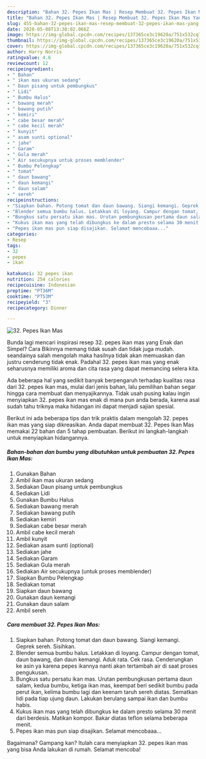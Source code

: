 ```yaml
---
description: "Bahan 32. Pepes Ikan Mas | Resep Membuat 32. Pepes Ikan Mas Yang Sempurna"
title: "Bahan 32. Pepes Ikan Mas | Resep Membuat 32. Pepes Ikan Mas Yang Sempurna"
slug: 455-bahan-32-pepes-ikan-mas-resep-membuat-32-pepes-ikan-mas-yang-sempurna
date: 2020-05-08T13:38:02.066Z
image: https://img-global.cpcdn.com/recipes/137365ce3c19620a/751x532cq70/32-pepes-ikan-mas-foto-resep-utama.jpg
thumbnail: https://img-global.cpcdn.com/recipes/137365ce3c19620a/751x532cq70/32-pepes-ikan-mas-foto-resep-utama.jpg
cover: https://img-global.cpcdn.com/recipes/137365ce3c19620a/751x532cq70/32-pepes-ikan-mas-foto-resep-utama.jpg
author: Harry Norris
ratingvalue: 4.6
reviewcount: 12
recipeingredient:
- " Bahan"
- " ikan mas ukuran sedang"
- " Daun pisang untuk pembungkus"
- " Lidi"
- " Bumbu Halus"
- " bawang merah"
- " bawang putih"
- " kemiri"
- " cabe besar merah"
- " cabe kecil merah"
- " kunyit"
- " asam sunti optional"
- " jahe"
- " Garam"
- " Gula merah"
- " Air secukupnya untuk proses memblender"
- " Bumbu Pelengkap"
- " tomat"
- " daun bawang"
- " daun kemangi"
- " daun salam"
- " sereh"
recipeinstructions:
- "Siapkan bahan. Potong tomat dan daun bawang. Siangi kemangi. Geprek sereh. Sisihkan."
- "Blender semua bumbu halus. Letakkan di loyang. Campur dengan tomat, daun bawang, dan daun kemangi. Aduk rata. Cek rasa. Cenderungkan ke asin ya karena pepes ikannya nanti akan tertambah air di saat proses pengukusan."
- "Bungkus satu persatu ikan mas. Urutan pembungkusan pertama daun salam, kedua bumbu, ketiga ikan mas, keempat beri sedikit bumbu pada perut ikan, kelima bumbu lagi dan keenam taruh sereh diatas. Sematkan lidi pada tiap ujung daun. Lakukan berulang sampai ikan dan bumbu habis."
- "Kukus ikan mas yang telah dibungkus ke dalam presto selama 30 menit dari berdesis. Matikan kompor. Bakar diatas teflon selama beberapa menit."
- "Pepes ikan mas pun siap disajikan. Selamat mencobaaa..."
categories:
- Resep
tags:
- 32
- pepes
- ikan

katakunci: 32 pepes ikan 
nutrition: 254 calories
recipecuisine: Indonesian
preptime: "PT36M"
cooktime: "PT53M"
recipeyield: "3"
recipecategory: Dinner

---
```



![32. Pepes Ikan Mas](https://img-global.cpcdn.com/recipes/137365ce3c19620a/751x532cq70/32-pepes-ikan-mas-foto-resep-utama.jpg)

Bunda lagi mencari inspirasi resep 32. pepes ikan mas yang Enak dan Simpel? Cara Bikinnya memang tidak susah dan tidak juga mudah. seandainya salah mengolah maka hasilnya tidak akan memuaskan dan justru cenderung tidak enak. Padahal 32. pepes ikan mas yang enak seharusnya memiliki aroma dan cita rasa yang dapat memancing selera kita.



Ada beberapa hal yang sedikit banyak berpengaruh terhadap kualitas rasa dari 32. pepes ikan mas, mulai dari jenis bahan, lalu pemilihan bahan segar hingga cara membuat dan menyajikannya. Tidak usah pusing kalau ingin menyiapkan 32. pepes ikan mas enak di mana pun anda berada, karena asal sudah tahu triknya maka hidangan ini dapat menjadi sajian spesial.


Berikut ini ada beberapa tips dan trik praktis dalam mengolah 32. pepes ikan mas yang siap dikreasikan. Anda dapat membuat 32. Pepes Ikan Mas memakai 22 bahan dan 5 tahap pembuatan. Berikut ini langkah-langkah untuk menyiapkan hidangannya.

<!--inarticleads1-->

##### Bahan-bahan dan bumbu yang dibutuhkan untuk pembuatan 32. Pepes Ikan Mas:

1. Gunakan  Bahan
1. Ambil  ikan mas ukuran sedang
1. Sediakan  Daun pisang untuk pembungkus
1. Sediakan  Lidi
1. Gunakan  Bumbu Halus
1. Sediakan  bawang merah
1. Sediakan  bawang putih
1. Sediakan  kemiri
1. Sediakan  cabe besar merah
1. Ambil  cabe kecil merah
1. Ambil  kunyit
1. Sediakan  asam sunti (optional)
1. Sediakan  jahe
1. Sediakan  Garam
1. Sediakan  Gula merah
1. Sediakan  Air secukupnya (untuk proses memblender)
1. Siapkan  Bumbu Pelengkap
1. Sediakan  tomat
1. Siapkan  daun bawang
1. Gunakan  daun kemangi
1. Gunakan  daun salam
1. Ambil  sereh




<!--inarticleads2-->

##### Cara membuat 32. Pepes Ikan Mas:

1. Siapkan bahan. Potong tomat dan daun bawang. Siangi kemangi. Geprek sereh. Sisihkan.
1. Blender semua bumbu halus. Letakkan di loyang. Campur dengan tomat, daun bawang, dan daun kemangi. Aduk rata. Cek rasa. Cenderungkan ke asin ya karena pepes ikannya nanti akan tertambah air di saat proses pengukusan.
1. Bungkus satu persatu ikan mas. Urutan pembungkusan pertama daun salam, kedua bumbu, ketiga ikan mas, keempat beri sedikit bumbu pada perut ikan, kelima bumbu lagi dan keenam taruh sereh diatas. Sematkan lidi pada tiap ujung daun. Lakukan berulang sampai ikan dan bumbu habis.
1. Kukus ikan mas yang telah dibungkus ke dalam presto selama 30 menit dari berdesis. Matikan kompor. Bakar diatas teflon selama beberapa menit.
1. Pepes ikan mas pun siap disajikan. Selamat mencobaaa...




Bagaimana? Gampang kan? Itulah cara menyiapkan 32. pepes ikan mas yang bisa Anda lakukan di rumah. Selamat mencoba!

